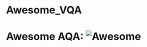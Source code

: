# Awesome_VQA
# Awesome AQA: ![Awesome](https://img.shields.io/david/peer/https://github.com/alisure-ml/awesome-visual-relationship-detection/ww.svg?colorB=green&label=VRD&logo=ww&logoColor=yellow)


